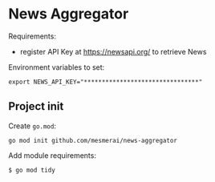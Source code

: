 # News Aggregator

Requirements:
- register API Key at https://newsapi.org/ to retrieve News   


Environment variables to set:
```
export NEWS_API_KEY="********************************"
```


## Project init
Create ```go.mod```:
```
go mod init github.com/mesmerai/news-aggregator

```

Add module requirements:
```
$ go mod tidy
```
